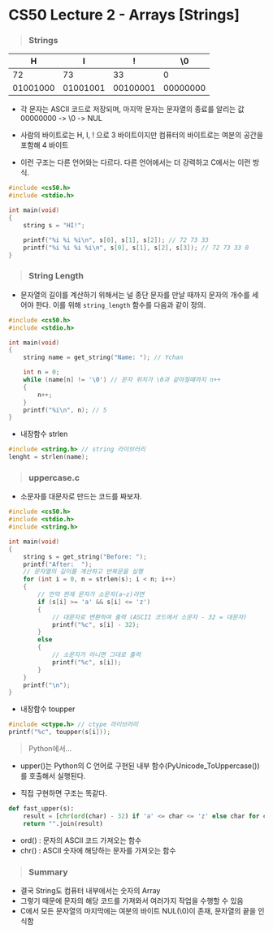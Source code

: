 # CS50 Lecture 2 - Arrays [Strings]

> ### Strings

| H   | I   | !   | \0  |
|-----|-----|-----|-----|
| 72  | 73  | 33  | 0   |
|01001000|01001001|00100001|00000000|


- 각 문자는 ASCII 코드로 저장되며, 마지막 문자는 문자열의 종료를 알리는 값 00000000 -> \0 -> NUL

- 사람의 바이트로는 H, I, ! 으로 3 바이트이지만 컴퓨터의 바이트로는 여분의 공간을 포함해 4 바이트

- 이런 구조는 다른 언어와는 다르다. 다른 언어에서는 더 강력하고 C에서는 이런 방식.

```c
#include <cs50.h>
#include <stdio.h>

int main(void)
{
    string s = "HI!";

    printf("%i %i %i\n", s[0], s[1], s[2]); // 72 73 33
    printf("%i %i %i %i\n", s[0], s[1], s[2], s[3]); // 72 73 33 0
}
```

> ### String Length

- 문자열의 길이를 계산하기 위해서는 널 종단 문자를 만날 때까지 문자의 개수를 세어야 한다. 이를 위해 `string_length` 함수를 다음과 같이 정의.

```c
#include <cs50.h>
#include <stdio.h>

int main(void)
{
    string name = get_string("Name: "); // Ychan

    int n = 0;
    while (name[n] != '\0') // 문자 위치가 \0과 같아질때까지 n++
    {
        n++; 
    }
    printf("%i\n", n); // 5
}
```

- 내장함수 strlen
```c
#include <string.h> // string 라이브러리
lenght = strlen(name);
```

> ### uppercase.c

- 소문자를 대문자로 만드는 코드를 짜보자.

```c
#include <cs50.h>
#include <stdio.h>
#include <string.h>

int main(void)
{
    string s = get_string("Before: ");
    printf("After:  ");
    // 문자열의 길이를 계산하고 반복문을 실행
    for (int i = 0, n = strlen(s); i < n; i++)
    {
        // 만약 현재 문자가 소문자(a~z)라면
        if (s[i] >= 'a' && s[i] <= 'z')
        {
            // 대문자로 변환하여 출력 (ASCII 코드에서 소문자 - 32 = 대문자)
            printf("%c", s[i] - 32);
        }
        else
        {
            // 소문자가 아니면 그대로 출력
            printf("%c", s[i]);
        }
    }
    printf("\n");
}
```

- 내장함수 toupper
```c
#include <ctype.h> // ctype 라이브러리
printf("%c", toupper(s[i]));
```

> Python에서...
- upper()는 Python의 C 언어로 구현된 내부 함수(PyUnicode_ToUppercase())를 호출해서 실행된다.

- 직접 구현하면 구조는 똑같다.
```py
def fast_upper(s):
    result = [chr(ord(char) - 32) if 'a' <= char <= 'z' else char for char in s]
    return "".join(result)
```
- ord() : 문자의 ASCII 코드 가져오는 함수
- chr() : ASCII 숫자에 해당하는 문자를 가져오는 함수

> ### Summary

- 결국 String도 컴퓨터 내부에서는 숫자의 Array
- 그렇기 때문에 문자의 해당 코드를 가져와서 여러가지 작업을 수행할 수 있음
- C에서 모든 문자열의 마지막에는 여분의 바이트 NUL(\0)이 존재, 문자열의 끝을 인식함





